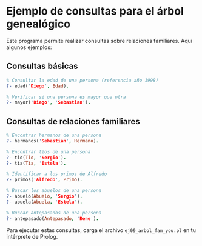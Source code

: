 # Ejemplo de consultas para el árbol genealógico

Este programa permite realizar consultas sobre relaciones familiares. Aquí algunos ejemplos:

## Consultas básicas

```prolog
% Consultar la edad de una persona (referencia año 1998)
?- edad('Diego', Edad).

% Verificar si una persona es mayor que otra
?- mayor('Diego', 'Sebastian').
```

## Consultas de relaciones familiares

```prolog
% Encontrar hermanos de una persona
?- hermanos('Sebastian', Hermano).

% Encontrar tíos de una persona
?- tio(Tio, 'Sergio').
?- tia(Tia, 'Estela').

% Identificar a los primos de Alfredo
?- primos('Alfredo', Primo).

% Buscar los abuelos de una persona
?- abuelo(Abuelo, 'Sergio').
?- abuela(Abuela, 'Estela').

% Buscar antepasados de una persona
?- antepasado(Antepasado, 'Rene').
```

Para ejecutar estas consultas, carga el archivo `ej09_arbol_fam_you.pl` en tu intérprete de Prolog.


